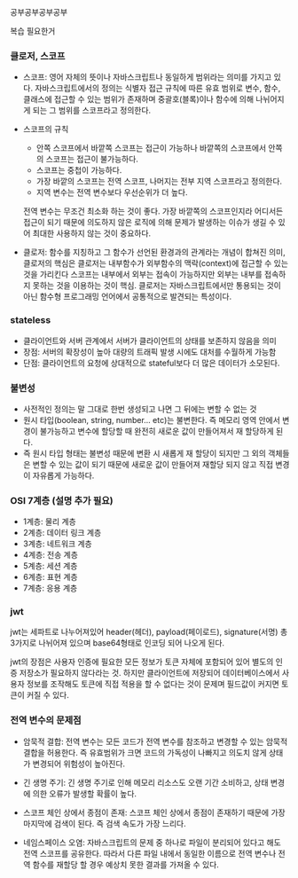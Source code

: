 공부공부공부공부

복습 필요한거

### 클로저, 스코프

- 스코프: 영어 자체의 뜻이나 자바스크립트나 동일하게 범위라는 의미를 가지고 있다. 자바스크립트에서의 정의는 식별자 접근 규칙에 따른 유효 범위로 변수, 함수, 클래스에 접근할 수 있는 범위가 존재하며 중괄호(블록)이나 함수에 의해 나뉘어지게 되는 그 범위를 스코프라고 정의한다.

- 스코프의 규칙

  - 안쪽 스코프에서 바깥쪽 스코프는 접근이 가능하나 바깥쪽의 스코프에서 안쪽의 스코프는 접근이 불가능하다.
  - 스코프는 중첩이 가능하다.
  - 가장 바깥의 스코프는 전역 스코프, 나머지는 전부 지역 스코프라고 정의한다.
  - 지역 변수는 전역 변수보다 우선순위가 더 높다.

  전역 변수는 무조건 최소화 하는 것이 좋다. 가장 바깥쪽의 스코프인지라 어디서든 접근이 되기 때문에 의도하지 않은 로직에 의해 문제가 발생하는 이슈가 생길 수 있어 최대한 사용하지 않는 것이 중요하다.

- 클로저: 함수를 지칭하고 그 함수가 선언된 환경과의 관계라는 개념이 합쳐진 의미, 클로저의 핵심은 클로저는 내부함수가 외부함수의 맥락(context)에 접근할 수 있는 것을 가리킨다 스코프는 내부에서 외부는 접속이 가능하지만 외부는 내부를 접속하지 못하는 것을 이용하는 것이 핵심. 클로저는 자바스크립트에서만 통용되는 것이 아닌 함수형 프로그래밍 언어에서 공통적으로 발견되는 특성이다.

### stateless

- 클라이언트와 서버 관계에서 서버가 클라이언트의 상태를 보존하지 않음을 의미
- 장점: 서버의 확장성이 높아 대량의 트래픽 발생 시에도 대처를 수월하게 가능함
- 단점: 클라이언트의 요청에 상대적으로 stateful보다 더 많은 데이터가 소모된다.

### 불변성

- 사전적인 정의는 말 그대로 한번 생성되고 나면 그 뒤에는 변할 수 없는 것
- 원시 타입(boolean, string, number... etc)는 불변한다. 즉 메모리 영역 안에서 변경이 불가능하고 변수에 할당할 때 완전히 새로운 값이 만들어져서 재 할당하게 된다.
- 즉 원시 타입 형태는 불변성 때문에 변환 시 새롭게 재 할당이 되지만 그 외의 객체들은 변할 수 있는 값이 되기 때문에 새로운 값이 만들어져 재할당 되지 않고 직접 변경이 자유롭게 가능하다.

### OSI 7계층 (설명 추가 필요)

- 1계층: 물리 계층
- 2계층: 데이터 링크 계층
- 3계층: 네트워크 계층
- 4계층: 전송 계층
- 5계층: 세션 계층
- 6계층: 표현 계층
- 7계층: 응용 계층

### jwt

jwt는 세파트로 나누어져있어 header(헤더), payload(페이로드), signature(서명) 총 3가지로 나뉘어져 있으며 base64형태로 인코딩 되어 나오게 된다.

jwt의 장점은 사용자 인증에 필요한 모든 정보가 토큰 자체에 포함되어 있어 별도의 인증 저장소가 필요하지 않다라는 것.
하지만 클라이언트에 저장되어 데이터베이스에서 사용자 정보를 조작해도 토큰에 직접 적용을 할 수 없다는 것이 문제며 필드값이 커지면 토큰이 커질 수 있다.

### 전역 변수의 문제점

- 암묵적 결합: 전역 변수는 모든 코드가 전역 변수를 참조하고 변경할 수 있는 암묵적 결합을 허용한다. 즉 유효범위가 크면 코드의 가독성이 나빠지고 의도치 않게 상태가 변경되어 위험성이 높아진다.

- 긴 생명 주기: 긴 생명 주기로 인해 메모리 리소스도 오랜 기간 소비하고, 상태 변경에 의한 오류가 발생할 확률이 높다.

- 스코프 체인 상에서 종점이 존재: 스코프 체인 상에서 종점이 존재하기 때문에 가장 마지막에 검색이 된다. 즉 검색 속도가 가장 느리다.

- 네임스페이스 오염: 자바스크립트의 문제 중 하나로 파일이 분리되어 있다고 해도 전역 스코프를 공유한다. 따라서 다른 파일 내에서 동일한 이름으로 전역 변수나 전역 함수를 재할당 할 경우 예상치 못한 결과를 가져올 수 있다.
